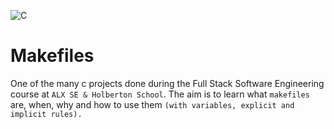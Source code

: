 ![C](https://s3.amazonaws.com/intranet-projects-files/holbertonschool-low_level_programming/273/giphy-2.gif)


# Makefiles

One of the many c projects done during the Full Stack Software Engineering course at ```ALX SE & Holberton School```. The aim is to learn what ```makefiles``` are, when, why and how to use them ```(with variables, explicit and implicit rules).```
